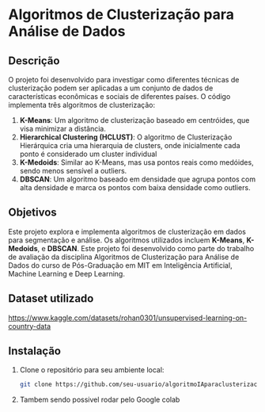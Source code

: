 # Algoritmos de Clusterização para Análise de Dados



## Descrição

O projeto foi desenvolvido para investigar como diferentes técnicas de clusterização podem ser aplicadas a um conjunto de dados de características econômicas e sociais de diferentes países. O código implementa três algoritmos de clusterização: 

1. **K-Means**: Um algoritmo de clusterização baseado em centróides, que visa minimizar a distância.
2. **Hierarchical Clustering (HCLUST)**: O algoritmo de Clusterização Hierárquica cria uma hierarquia de clusters, onde inicialmente cada ponto é considerado um cluster individual
3. **K-Medoids**: Similar ao K-Means, mas usa pontos reais como medóides, sendo menos sensível a outliers.
4. **DBSCAN**: Um algoritmo baseado em densidade que agrupa pontos com alta densidade e marca os pontos com baixa densidade como outliers.

## Objetivos

Este projeto explora e implementa algoritmos de clusterização em dados para segmentação e análise.
Os algoritmos utilizados incluem **K-Means**, **K-Medoids**, e **DBSCAN**.
Este projeto foi desenvolvido como parte do trabalho de avaliação da disciplina Algoritmos de Clusterização para Análise de Dados do curso de Pós-Graduação em MIT em Inteligência Artificial, Machine Learning e Deep Learning.

## Dataset utilizado
https://www.kaggle.com/datasets/rohan0301/unsupervised-learning-on-country-data

## Instalação

1. Clone o repositório para seu ambiente local:
   ```bash
   git clone https://github.com/seu-usuario/algoritmoIAparaclusterizacao.git

  2. Tambem sendo possivel rodar pelo Google colab


